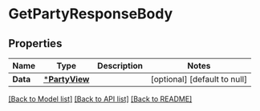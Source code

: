 # GetPartyResponseBody

## Properties
Name | Type | Description | Notes
------------ | ------------- | ------------- | -------------
**Data** | [***PartyView**](PartyView.md) |  | [optional] [default to null]

[[Back to Model list]](../README.md#documentation-for-models) [[Back to API list]](../README.md#documentation-for-api-endpoints) [[Back to README]](../README.md)

